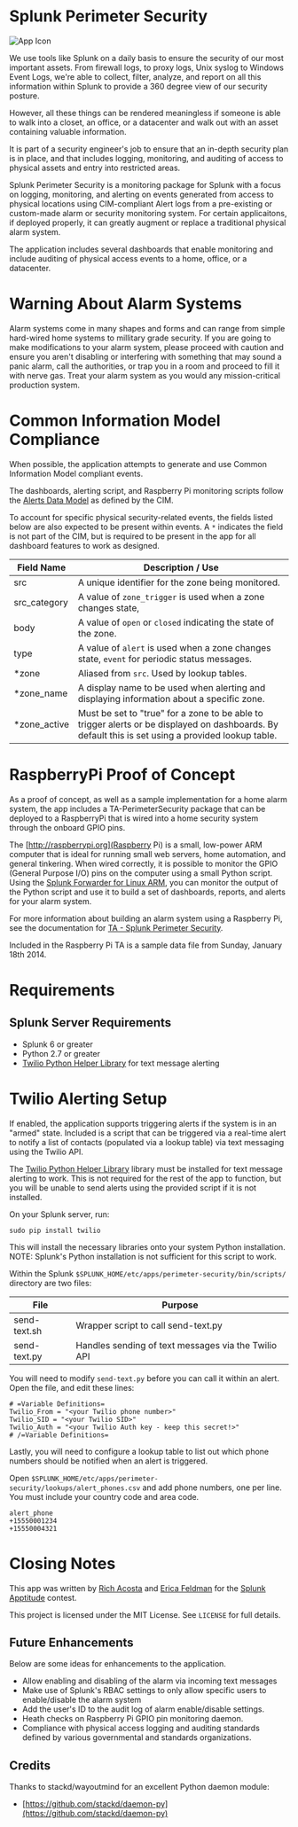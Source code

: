 # Splunk Perimeter Security
![App Icon](http://i.imgur.com/Saux3ZP.png)

We use tools like Splunk on a daily basis to ensure the security of our most
important assets. From firewall logs, to proxy logs, Unix syslog to
Windows Event Logs, we're able to collect, filter, analyze, and report on all this
information within Splunk to provide a 360 degree view of our security posture.

However, all these things can be rendered meaningless if someone is able to walk into
a closet, an office, or a datacenter and walk out with an asset containing valuable 
information.

It is part of a security engineer's job to ensure that an in-depth security plan
is in place, and that includes logging, monitoring, and auditing of access to
physical assets and entry into restricted areas.

Splunk Perimeter Security is a monitoring package for Splunk with a focus on
logging, monitoring, and alerting on events generated from access to physical
locations using CIM-compliant Alert logs from a pre-existing or custom-made
alarm or security monitoring system. For certain applicaitons, if deployed properly,
it can greatly augment or replace a traditional physical alarm system.

The application includes several dashboards that enable monitoring and include auditing of
physical access events to a home, office, or a datacenter. 

# Warning About Alarm Systems
Alarm systems come in many shapes and forms and can range from simple hard-wired home
systems to millitary grade security. If you are going to make modifications to your
alarm system, please proceed with caution and ensure you aren't disabling or interfering
with something that may sound a panic alarm, call the authorities, or trap you in a room
and proceed to fill it with nerve gas. Treat your alarm system as you would any 
mission-critical production system. 

# Common Information Model Compliance
When possible, the application attempts to generate and use Common Information Model 
compliant events. 

The dashboards, alerting script, and Raspberry Pi monitoring scripts follow the
[Alerts Data Model](http://docs.splunk.com/Documentation/CIM/4.1.0/User/Alerts) 
as defined by the CIM.

To account for specific physical security-related events, the fields listed below
are also expected to be present within events. A `*` indicates the field is not
part of the CIM, but is required to be present in the app for all dashboard features
to work as designed.

Field Name   | Description / Use
------------ | ------------------------------
src          | A unique identifier for the zone being monitored.
src_category | A value of `zone_trigger` is used when a zone changes state, 
body         | A value of `open` or `closed` indicating the state of the zone.
type         | A value of `alert` is used when a zone changes state, `event` for periodic status messages.
*zone        | Aliased from `src`. Used by lookup tables.  
*zone_name   | A display name to be used when alerting and displaying information about a specific zone.
*zone_active | Must be set to "true" for a zone to be able to trigger alerts or be displayed on dashboards. By default this is set using a provided lookup table.


# RaspberryPi Proof of Concept

As a proof of concept, as well as a sample implementation for a home alarm system,
the app includes a TA-PerimeterSecurity package that can be deployed to a RaspberryPi that
is wired into a home security system through the onboard GPIO pins.

The [http://raspberrypi.org](Raspberry Pi) is a small, low-power ARM computer that is ideal for
running small web servers, home automation, and general tinkering. When wired correctly,
it is possible to monitor the GPIO (General Purpose I/O) pins on the computer using a small
Python script. Using the [Splunk Forwarder for Linux ARM](https://apps.splunk.com/app/1611/),
you can monitor the output of the Python script and use it to build a set of dashboards, reports,
and alerts for your alarm system.

For more information about building an alarm system using a Raspberry Pi, see the documentation
for [TA - Splunk Perimeter Security](https://github.com/Ricapar/ta-splunk-perimeter-security).

Included in the Raspberry Pi TA is a sample data file from Sunday, January 18th 2014.

# Requirements 
## Splunk Server Requirements
* Splunk 6 or greater
* Python 2.7 or greater
* [Twilio Python Helper Library](https://www.twilio.com/docs/python/install) for text message alerting


# Twilio Alerting Setup
If enabled, the application supports triggering alerts if the system is in 
an "armed" state. Included is a script that can be triggered via a real-time alert
to notify a list of contacts (populated via a lookup table) via text messaging using
the Twilio API.

The [Twilio Python Helper Library](https://www.twilio.com/docs/python/install) library must be
installed for text message alerting to work. This is not required for the rest of the app to 
function, but you will be unable to send alerts using the provided script if it is not installed.

On your Splunk server, run:

```sudo pip install twilio```

This will install the necessary libraries onto your system Python installation. NOTE: Splunk's Python
installation is not sufficient for this script to work.

Within the Splunk `$SPLUNK_HOME/etc/apps/perimeter-security/bin/scripts/` directory are two files:

File            | Purpose 
--------------- | --------
send-text.sh	| Wrapper script to call send-text.py
send-text.py    | Handles sending of text messages via the Twilio API

You will need to modify `send-text.py` before you can call it within an alert. Open the file, and edit these lines:

```
# =Variable Definitions=
Twilio_From = "<your Twilio phone number>"
Twilio_SID = "<your Twilio SID>"
Twilio_Auth = "<your Twilio Auth key - keep this secret!>"
# /=Variable Definitions=
```

Lastly, you will need to configure a lookup table to list out which phone numbers should be
notified when an alert is triggered.

Open `$SPLUNK_HOME/etc/apps/perimeter-security/lookups/alert_phones.csv` and add phone numbers, one
per line. You must include your country code and area code. 

```
alert_phone
+15550001234
+15550004321
```

# Closing Notes

This app was written by [Rich Acosta](http://ricapar.net/) and [Erica Feldman](www.linkedin.com/in/ericafeldman)
for the [Splunk Apptitude](http://splunk.challengepost.com) contest.

This project is licensed under the MIT License. See `LICENSE` for full details. 

## Future Enhancements

Below are some ideas for enhancements to the application.

* Allow enabling and disabling of the alarm via incoming text messages
* Make use of Splunk's RBAC settings to only allow specific users to enable/disable the alarm system
* Add the user's ID to the audit log of alarm enable/disable settings.
* Heath checks on Raspberry Pi GPIO pin monitoring daemon.
* Compliance with physical access logging and auditing standards defined by various governmental and standards organizations.

## Credits 
Thanks to stackd/wayoutmind for an excellent Python daemon module:

* [https://github.com/stackd/daemon-py](https://github.com/stackd/daemon-py)

 

